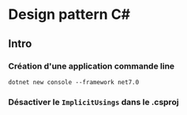 # Design pattern C#
## Intro
### Création d'une application commande line   
`dotnet new console --framework net7.0`  
### Désactiver le `ImplicitUsings` dans le .csproj
